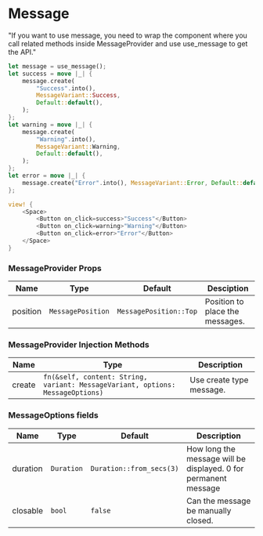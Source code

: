 # Message

<Alert variant=AlertVariant::Warning title="Prerequisite">
    "If you want to use message, you need to wrap the component where you call related methods inside MessageProvider and use use_message to get the API."
</Alert>

```rust demo
let message = use_message();
let success = move |_| {
    message.create(
        "Success".into(),
        MessageVariant::Success,
        Default::default(),
    );
};
let warning = move |_| {
    message.create(
        "Warning".into(),
        MessageVariant::Warning,
        Default::default(),
    );
};
let error = move |_| {
    message.create("Error".into(), MessageVariant::Error, Default::default());
};

view! {
    <Space>
        <Button on_click=success>"Success"</Button>
        <Button on_click=warning>"Warning"</Button>
        <Button on_click=error>"Error"</Button>
    </Space>
}
```

### MessageProvider Props

| Name     | Type                          | Default                | Desciption                      |
| -------- | ----------------------------- | ---------------------- | ------------------------------- |
| position | `MessagePosition`             | `MessagePosition::Top` | Position to place the messages. |

### MessageProvider Injection Methods

| Name   | Type                                                                           | Description              |
| ------ | ------------------------------------------------------------------------------ | ------------------------ |
| create | `fn(&self, content: String, variant: MessageVariant, options: MessageOptions)` | Use create type message. |

### MessageOptions fields

| Name     | Type              | Default                   | Description                                                     |
| -------- | ----------------- | ------------------------- | --------------------------------------------------------------- |
| duration | `Duration`        | `Duration::from_secs(3)` | How long the message will be displayed. 0 for permanent message |
| closable | `bool`            | `false`                   | Can the message be manually closed.                             |

